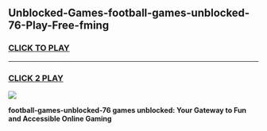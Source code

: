 
## Unblocked-Games-football-games-unblocked-76-Play-Free-fming
<h3>
<a href="https://premium76.site?title=football-games-unblocked-76&ref=22A">CLICK TO PLAY</a></h3>
<hr>

<h3>
<a href="https://premium76.site?title=football-games-unblocked-76&ref=22A">CLICK 2 PLAY</a>
  
</h3>

<a href="https://premium76.site?title=football-games-unblocked-76&ref=22A"><img src="https://clearcache.store/games.png"></a>


**football-games-unblocked-76 games unblocked: Your Gateway to Fun and Accessible Online Gaming**
